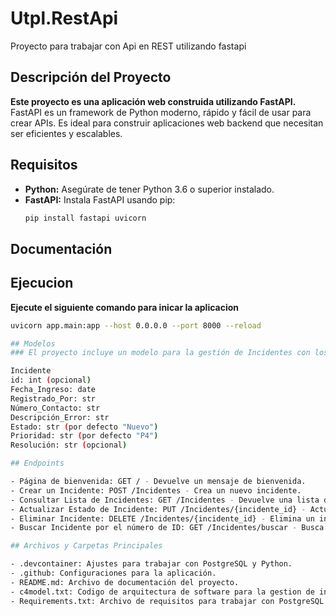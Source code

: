 # Utpl.RestApi
Proyecto para trabajar con Api en REST utilizando fastapi


## Descripción del Proyecto

**Este proyecto es una aplicación web construida utilizando FastAPI.** FastAPI es un framework de Python moderno, rápido y fácil de usar para crear APIs. Es ideal para construir aplicaciones web backend que necesitan ser eficientes y escalables.

## Requisitos

* **Python:** Asegúrate de tener Python 3.6 o superior instalado.
* **FastAPI:** Instala FastAPI usando pip:
  ```bash
  pip install fastapi uvicorn

## Documentación 

## Ejecucion
**Ejecute el siguiente comando para inicar la aplicacion**
  ```bash
  uvicorn app.main:app --host 0.0.0.0 --port 8000 --reload

## Modelos
### El proyecto incluye un modelo para la gestión de Incidentes con los siguientes campos: 

Incidente
id: int (opcional)
Fecha_Ingreso: date
Registrado_Por: str
Número_Contacto: str
Descripción_Error: str
Estado: str (por defecto "Nuevo")
Prioridad: str (por defecto "P4")
Resolución: str (opcional)

## Endpoints

- Página de bienvenida: GET / - Devuelve un mensaje de bienvenida.
- Crear un Incidente: POST /Incidentes - Crea un nuevo incidente.
- Consultar Lista de Incidentes: GET /Incidentes - Devuelve una lista de todos los incidentes.
- Actualizar Estado de Incidente: PUT /Incidentes/{incidente_id} - Actualiza el estado de un incidente existente por su ID.
- Eliminar Incidente: DELETE /Incidentes/{incidente_id} - Elimina un incidente por su ID.
- Buscar Incidente por el número de ID: GET /Incidentes/buscar - Busca incidentes por su ID.

## Archivos y Carpetas Principales

- .devcontainer: Ajustes para trabajar con PostgreSQL y Python.
- .github: Configuraciones para la aplicación.
- README.md: Archivo de documentación del proyecto.
- c4model.txt: Codigo de arquitectura de software para la gestion de incidentes. 
- Requirements.txt: Archivo de requisitos para trabajar con PostgreSQL y Python.
